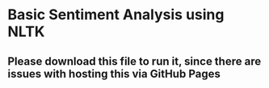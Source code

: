 # Basic Sentiment Analysis using NLTK
## Please download this file to run it, since there are issues with hosting this via GitHub Pages
